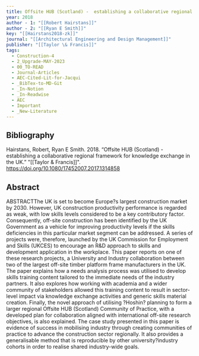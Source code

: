 ```yaml
---
title: Offsite HUB (Scotland) -  establishing a collaborative regional framework for knowledge exchange in the UK
year: 2018
author - 1: "[[Robert Hairstans]]"
author - 2: "[[Ryan E Smith]]"
key: "[[Hairstans2018-zk]]"
journal: "[[Architectural Engineering and Design Management]]"
publisher: "[[Taylor \& Francis]]"
tags:
  - Construction-4
  - 2_Upgrade-MAY-2023
  - 00_TO-READ
  - Journal-Articles
  - AEC-Cited-Lit-for-Jacqui
  - _BibTex-to-MD-Git
  - _In-Notion
  - _In-Readwise
  - AEC
  - Important
  - _New-Literature
---
```


## Bibliography
Hairstans, Robert, Ryan E Smith. 2018. “Offsite HUB (Scotland) -  establishing a collaborative regional framework for knowledge exchange in the UK.” "[[Taylor \& Francis]]". https://doi.org/10.1080/17452007.2017.1314858

## Abstract
ABSTRACTThe UK is set to become Europe?s largest construction market by 2030. However, UK construction productivity performance is regarded as weak, with low skills levels considered to be a key contributory factor. Consequently, off-site construction has been identified by the UK Government as a vehicle for improving productivity levels if the skills deficiencies in this particular market segment can be addressed. A series of projects were, therefore, launched by the UK Commission for Employment and Skills (UKCES) to encourage an R\&D approach to skills and development application in the workplace. This paper reports on one of these research projects, a University and Industry collaboration between two of the largest off-site timber platform frame manufacturers in the UK. The paper explains how a needs analysis process was utilised to develop skills training content tailored to the immediate needs of the industry partners. It also explores how working with academia and a wider community of stakeholders allowed this training content to result in sector-level impact via knowledge exchange activities and generic skills material creation. Finally, the novel approach of utilising ?Hoshin? planning to form a larger regional Offsite HUB (Scotland) Community of Practice, with a developed plan for collaboration aligned with international off-site research objectives, is also explained. The case study presented in this paper is evidence of success in mobilising industry through creating communities of practice to advance the construction sector regionally. It also provides a generalisable method that is reproducible by other university?industry cohorts in order to realise shared industry-wide goals.
